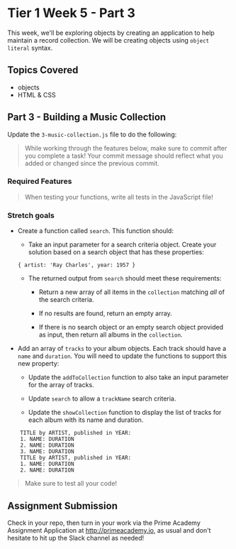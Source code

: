 # Tier 1 Week 5 - Part 3

This week, we'll be exploring objects by creating an application to help maintain a record collection. We will be creating objects using `object literal` syntax.


## Topics Covered

- objects
- HTML & CSS


## Part 3 - Building a Music Collection

Update the `3-music-collection.js` file to do the following:




> While working through the features below, make sure to commit after you complete a task! Your commit message should reflect what you added or changed since the previous commit.



### Required Features

<!-- - Create a variable `collection` that starts as an empty array. -->



<!-- - Add a function named `addToCollection`. This function should: -->

  <!-- - Take in the album's `title`, `artist`, `yearPublished` as input parameters -->

  <!-- - Create a new object having the above properties -->

  <!-- - Add the new object to the end of the `collection` array -->

  <!-- - Return the newly created object -->


<!-- - Test the `addToCollection` function: -->

  <!-- - Add 6 albums to your collection. Aim to have a mix of both same and different artists and published years. (Feel free to share your musical interests, or make stuff up. Totally fine either way.) -->

  <!-- - Console.log each album as added using the returned value. -->

  <!-- - After all are added, console.log the `collection` array. -->



<!-- - Add a function named `showCollection`. This function should:

  - Take in an array parameter. (This allows it to be reused to show any collection, like the results from the find or search.)

  - Console.log the number of items in the array.

  - Loop over the array and console.log each album's information formatted like: `TITLE by ARTIST, published in YEAR`. -->



<!-- - Test the `showCollection` function. -->

<!-- - Add a function named `findByArtist`. This function should: -->
<!-- 
  - Take in `artist` (a string) parameter
  - Create an array to hold any results, empty to start

  - Loop through the `collection` and add any objects with a matching artist to the array.

  - Return the array with the matching results. If no results are found, return an empty array.


- Test the `findByArtist` function. Make sure to test with an artist you know is in the collection, as well as an artist you know is not in your collection. Check that for artists with multiple matches, all are found. -->




> When testing your functions, write all tests in the JavaScript file!


### Stretch goals



- Create a function called `search`. This function should:

  - Take an input parameter for a search criteria object. Create your solution based on a search object that has these properties:
  ```
  { artist: 'Ray Charles', year: 1957 }
  ```
  - The returned output from `search` should meet these requirements:

    - Return a new array of all items in the 
    `collection` matching *all* of the search criteria.

    - If no results are found, return an empty array.

    - If there is no search object or an empty search object provided as input, then return all albums in the `collection`.


- Add an array of `tracks` to your album objects. Each track should have a `name` and `duration`. You will need to update the functions to support this new property:

  - Update the `addToCollection` function to also take an input parameter for the array of tracks.

  - Update `search` to allow a `trackName` search criteria.

  - Update the `showCollection` function to display the list of tracks for each album with its name and duration.


```
    TITLE by ARTIST, published in YEAR:
    1. NAME: DURATION
    2. NAME: DURATION
    3. NAME: DURATION
    TITLE by ARTIST, published in YEAR:
    1. NAME: DURATION
    2. NAME: DURATION
```





> Make sure to test all your code!



## Assignment Submission
Check in your repo, then turn in your work via the Prime Academy Assignment Application at http://primeacademy.io, as usual and don't hesitate to hit up the Slack channel as needed!
